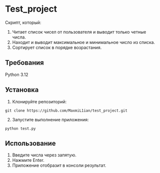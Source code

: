 # Test_project
Скрипт, который:
  1. Читает список чисел от пользователя и выводит только четные числа.
  2. Находит и выводит максимальное и минимальное число из списка.
  3. Сортирует список в порядке возрастания.

## Требования
Python 3.12

## Установка

1. Клонируйте репозиторий:

```
git clone https://github.com/MaxmiL1ian/test_project.git
```
2. Запустите выполнение приложения:

```
python test.py
```

## Использование

1. Введите числа через запятую.
2. Нажмите Enter.
3. Приложение отобразит в консоли результат.
